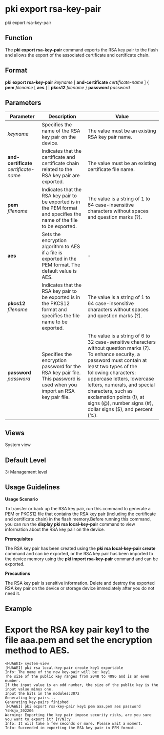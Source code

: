 pki export rsa-key-pair
=======================

pki export rsa-key-pair

Function
--------



The **pki export rsa-key-pair** command exports the RSA key pair to the flash and allows the export of the associated certificate and certificate chain.




Format
------

**pki export rsa-key-pair** *keyname* [ **and-certificate** *certificate-name* ] { **pem** *filename* [ **aes** ] | **pkcs12** *filename* } **password** *password*


Parameters
----------

| Parameter | Description | Value |
| --- | --- | --- |
| *keyname* | Specifies the name of the RSA key pair on the device. | The value must be an existing RSA key pair name. |
| **and-certificate** *certificate-name* | Indicates that the certificate and certificate chain related to the RSA key pair are exported. | The value must be an existing certificate file name. |
| **pem** *filename* | Indicates that the RSA key pair to be exported is in the PEM format and specifies the name of the file to be exported. | The value is a string of 1 to 64 case-insensitive characters without spaces and question marks (?). |
| **aes** | Sets the encryption algorithm to AES if a file is exported in the PEM format. The default value is AES. | - |
| **pkcs12** *filename* | Indicates that the RSA key pair to be exported is in the PKCS12 format and specifies the file name to be exported. | The value is a string of 1 to 64 case-insensitive characters without spaces and question marks (?). |
| **password** *password* | Specifies the encryption password for the RSA key pair file. This password is used when you import an RSA key pair file. | The value is a string of 6 to 32 case-sensitive characters without question marks (?).  To enhance security, a password must contain at least two types of the following characters: uppercase letters, lowercase letters, numerals, and special characters, such as exclamation points (!), at signs (@), number signs (#), dollar signs ($), and percent (%). |



Views
-----

System view


Default Level
-------------

3: Management level


Usage Guidelines
----------------

**Usage Scenario**

To transfer or back up the RSA key pair, run this command to generate a PEM or PKCS12 file that contains the RSA key pair (including the certificate and certificate chain) in the flash memory.Before running this command, you can run the **display pki rsa local-key-pair** command to view information about the RSA key pair on the device.

**Prerequisites**

The RSA key pair has been created using the **pki rsa local-key-pair create** command and can be exported, or the RSA key pair has been imported to the device memory using the **pki import rsa-key-pair** command and can be exported.

**Precautions**

The RSA key pair is sensitive information. Delete and destroy the exported RSA key pair on the device or storage device immediately after you do not need it.


Example
-------

# Export the RSA key pair key1 to the file aaa.pem and set the encryption method to AES.
```
<HUAWEI> system-view
[HUAWEI] pki rsa local-key-pair create key1 exportable
Info: The name of the new key-pair will be: key1
The size of the public key ranges from 2048 to 4096 and is an even number.
If the input value is an odd number, the size of the public key is the input value minus one.
Input the bits in the modules:3072
Generating key-pairs...
Generating key-pairs finished
[HUAWEI] pki export rsa-key-pair key1 pem aaa.pem aes password YsHsjx_202206
Warning: Exporting the key pair impose security risks, are you sure you want to export it? [Y/N]:y
Info: It will take a few seconds or more. Please wait a moment.
Info: Succeeded in exporting the RSA key pair in PEM format.

```